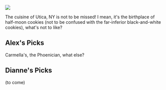 <!-- This just provides a convenient way for viewing the visual essay, it is not actually needed in the essay -->
<a href="https://essays.juncture-digital.org"><img src="https://alexbrymer.github.io/juncture-site/images/Utica_WV_banner.jpeg"></a>

<!-- Essay configuration -->
<param ve-config
       title="Example"
       layout="vertical">

<!-- ve-entity tags declare entities relevant to the essay -->
<param ve-entity eid="Q2495519"> <!-- Utica! -->

The cuisine of Utica, NY is not to be missed!  I mean, it's the birthplace of half-moon cookies (not to be confused with the far-inferior black-and-white cookies), what's not to like?

## Alex's Picks
Carmella's, the Phoenician, what else?
<param ve-map center="Q2495519" zoom="10">


## Dianne's Picks
(to come)
